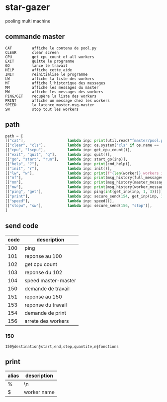 # star-gazer
pooling multi machine

## commande master

```
CAT         affiche le contenu de pool.py
CLEAR       clear screen
CPU         get cpu count of all workers
EXIT        quitte le programme
GO          lance le travail
HELP        affiche cette aide
INIT        reinitialise le programme
LW          affiche la liste des workers
MF          affiche l'historique des messages
MM          affiche les messages du master
MW          affiche les messages des workers
PING/GET    recupère la liste des workers
PRINT       affiche un message chez les workers
SPEED       la latence master-msg-master
SW          stop tout les workers
```

## path

```py
path = [
[["cat"],                   lambda inp: print(util.read("fmaster/pool.py"))],
[["clear", "cls"],          lambda inp: os.system('cls' if os.name == 'nt' else 'clear')],
[["cpu", "lscpu"],          lambda inp: get_cpu_count()],
[["exit", "quit", "q"],     lambda inp: quit()],
[["go", "start", "run"],    lambda inp: start_go(inp)],
[["help", "?"],             lambda inp: print(cmd_help)],
[["init", "r"],             lambda inp: init()],
[["lw", "w"],               lambda inp: print(f"{len(worker)} workers in list", "\n" ,", ".join(worker))],
[["mf"],                    lambda inp: print(msg_history(full_messages))],
[["mm"],                    lambda inp: print(msg_history(master_messages))],
[["mw"],                    lambda inp: print(msg_history(worker_messages))],
[["ping", "get"],           lambda inp: ping(int(get_inp(inp, 1, 3)))],
[["print"],                 lambda inp: secure_send(154, get_inp(inp, 1, "%master print"))],
[["speed"],                 lambda inp: speed()],
[["stopw", "sw"],           lambda inp: secure_send(156, "stop")],
]
```

## send code

| code | description               |
| ---- | ------------------------- |
| 100  | ping                      |
| 101  | reponse au 100            |
| 102  | get cpu count             |
| 103  | reponse du 102            |
| 104  | speed master-master       |
| 150  | demande de travail        |
| 151  | reponse au 150            |
| 153  | reponse du travail        |
| 154  | demande de print          |
| 156  | arrete des workers        |

### 150

```
150§destination§start,end,step,quantite,n§fonctions
```

## print

| alias | description |
| ----- | ----------- |
| %     | \n          |
| $     | worker name |